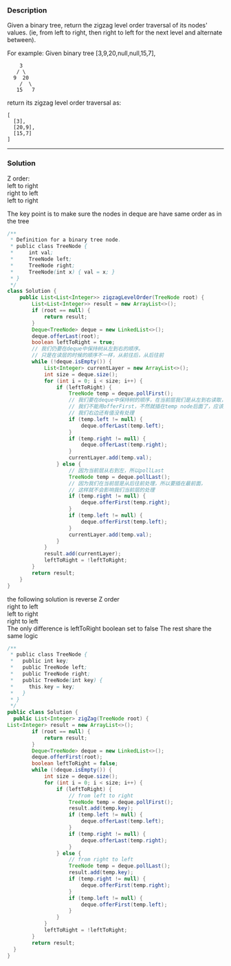 ### **Description** ###
Given a binary tree, return the zigzag level order traversal of its nodes' values. (ie, from left to right, then right to left for the next level and alternate between).

For example:
Given binary tree [3,9,20,null,null,15,7],
```
    3
   / \
  9  20
    /  \
   15   7
```
return its zigzag level order traversal as:
```
[
  [3],
  [20,9],
  [15,7]
]
```
---
### **Solution** ###
Z order:  
left to right  
right to left  
left to right  

The key point is to make sure the nodes in deque are have same order as in the tree
```java
/**
 * Definition for a binary tree node.
 * public class TreeNode {
 *     int val;
 *     TreeNode left;
 *     TreeNode right;
 *     TreeNode(int x) { val = x; }
 * }
 */
class Solution {
    public List<List<Integer>> zigzagLevelOrder(TreeNode root) {
        List<List<Integer>> result = new ArrayList<>();
        if (root == null) {
            return result;
        }
        Deque<TreeNode> deque = new LinkedList<>();
        deque.offerLast(root);
        boolean leftToRight = true;
        // 我们仍要在deque中保持树从左到右的顺序。
        // 只是在读层的时候的顺序不一样，从前往后，从后往前
        while (!deque.isEmpty()) {
            List<Integer> currentLayer = new ArrayList<>();
            int size = deque.size();
            for (int i = 0; i < size; i++) {
                if (leftToRight) {
                    TreeNode temp = deque.pollFirst();
                    // 我们要在deque中保持树的顺序，在当前层我们是从左到右读取，
                    // 我们不能用offerFirst，不然就插在temp node后面了，应该插到deque的屁股后面，
                    // 我们右边还有值没有处理
                    if (temp.left != null) {
                        deque.offerLast(temp.left);
                    }
                    if (temp.right != null) {
                        deque.offerLast(temp.right);
                    }
                    currentLayer.add(temp.val);
                } else {
                    // 因为当前层从右到左，所以pollLast
                    TreeNode temp = deque.pollLast();
                    // 因为我们在当前层是从后往前处理，所以要插在最前面，
                    // 这样就不会影响我们当前层的处理
                    if (temp.right != null) {
                        deque.offerFirst(temp.right);
                    }
                    if (temp.left != null) {
                        deque.offerFirst(temp.left);
                    }
                    currentLayer.add(temp.val);
                }
            }
            result.add(currentLayer);
            leftToRight = !leftToRight;
        }
        return result;
    }
}
```
the following solution is reverse Z order  
right to left  
left to right  
right to left  
The only difference is leftToRight boolean set to false
The rest share the same logic
```java
/**
 * public class TreeNode {
 *   public int key;
 *   public TreeNode left;
 *   public TreeNode right;
 *   public TreeNode(int key) {
 *     this.key = key;
 *   }
 * }
 */
public class Solution {
  public List<Integer> zigZag(TreeNode root) {
List<Integer> result = new ArrayList<>();
        if (root == null) {
            return result;
        }
        Deque<TreeNode> deque = new LinkedList<>();
        deque.offerFirst(root);
        boolean leftToRight = false;
        while (!deque.isEmpty()) {
            int size = deque.size();
            for (int i = 0; i < size; i++) {
                if (leftToRight) {
                    // from left to right
                    TreeNode temp = deque.pollFirst();
                    result.add(temp.key);
                    if (temp.left != null) {
                        deque.offerLast(temp.left);
                    }
                    if (temp.right != null) {
                        deque.offerLast(temp.right);
                    }
                } else {
                    // from right to left
                    TreeNode temp = deque.pollLast();
                    result.add(temp.key);
                    if (temp.right != null) {
                        deque.offerFirst(temp.right);
                    }
                    if (temp.left != null) {
                        deque.offerFirst(temp.left);
                    }
                }
            }
            leftToRight = !leftToRight;
        }
        return result;
  }
}
```